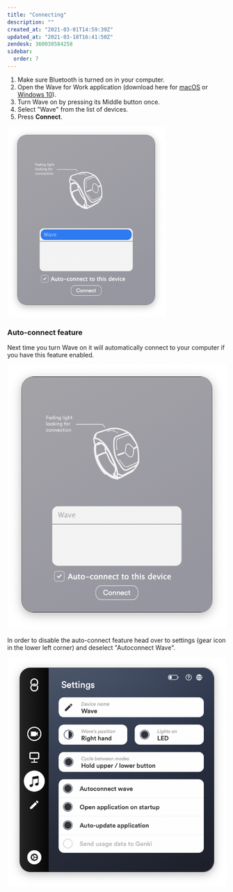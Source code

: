 ```yaml
---
title: "Connecting"
description: ""
created_at: "2021-03-01T14:59:39Z"
updated_at: "2021-03-18T16:41:50Z"
zendesk: 360038584258
sidebar:
  order: 7
---
```


1. Make sure Bluetooth is turned on in your computer.
2. Open the Wave for Work application (download here for [macOS](https://github.com/genkiinstruments/releases/releases/download/wave_for_work/Wave_for_Work_mac.zip) or [Windows 10](https://github.com/genkiinstruments/releases/releases/download/wave_for_work/Wave_for_Work_win.exe)).
3. Turn Wave on by pressing its Middle button once.
4. Select "Wave" from the list of devices.
5. Press **Connect**.

![](/src/assets/images/article_360018164158_image_0.png)

### Auto-connect feature
Next time you turn Wave on it will automatically connect to your computer if you have this feature enabled.

![](/src/assets/images/article_360018164158_image_1.png)

In order to disable the auto-connect feature head over to settings (gear icon in the lower left corner) and deselect "Autoconnect Wave".

![](/src/assets/images/article_360018164158_image_2.png)
